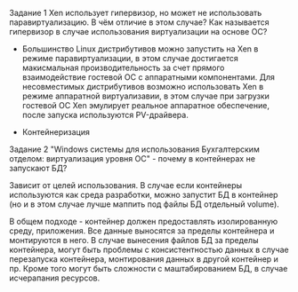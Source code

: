 Задание 1
Xen использует гипервизор, но может не использовать паравиртуализацию. В чём отличие в этом случае?
Как называется гипервизор в случае использования виртуализации на основе ОС?

- Большинство Linux дистрибутивов можно запустить на Xen в режиме паравиртуализации, в этом случае достигается макисмальная производительность за счет прямого взаимодействие гостевой ОС с аппаратными компонентами.
Для несовместимых дистрибутивов возможно использовать Xen в режиме аппаратной виртуализавии, в этом случае при загрузки гостевой ОС Xen эмулирует реальное аппаратное обеспечение, после запуска используются PV-драйвера.

- Контейнеризация


Задание 2
"Windows системы для использования Бухгалтерским отделом: виртуализация уровня ОС" - почему в контейнерах не запускают БД?  


Зависит от целей использования. В случае если контейнеры используются как среда разработки, можно запустит БД в контейнер (но и в этом случае лучше маппить под файлы БД отдельный volume).

В общем подходе - контейнер должен предоставлять изолированную среду, приложения. Все данные выносятся за пределы контейнера и монтируются в него. 
В случае вынесения файлов БД за пределы контейнера, могут быть проблемы с консистентностью данных в случае перезапуска контейнера, монтирования данных в другой контейнер и пр.
Кроме того могут быть сложности с маштабированием БД, в случае исчерапания ресурсов.